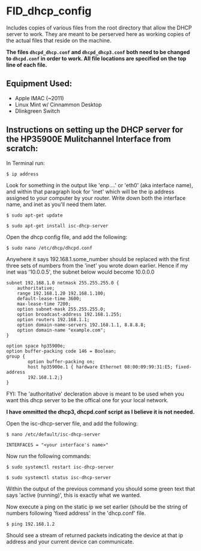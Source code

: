 # FID_dhcp_config
Includes copies of various files from the root directory that allow the DHCP server to work. They are meant to be perserved here as working copies of the actual files that reside on the machine.

__The files `dhcpd_dhcp.conf` and `dhcpd_dhcp3.conf` both need to be changed to `dhcpd.conf` in order to work. All file locations are specified on the top line of each file.__

## Equipment Used:
* Apple IMAC (~2011)
* Linux Mint w/ Cinnammon Desktop
* Dlinkgreen Switch

## Instructions on setting up the DHCP server for the HP35900E Mulitchannel Interface from scratch:
In Terminal run:

`$ ip address`

Look for something in the output like 'enp....' or 'eth0' (aka interface name), and within that paragraph look for 'inet'
which will be the ip address assigned to your computer by your router. Write down both the interface name, and inet as
you'll need them later.

`$ sudo apt-get update`

`$ sudo apt-get install isc-dhcp-server`

Open the dhcp config file, and add the following:

`$ sudo nano /etc/dhcp/dhcpd.conf`

Anywhere it says 192.168.1.some_number should be replaced with the first three sets of numbers from the 'inet' you 
wrote down earlier.
Hence if my inet was '10.0.0.5', the subnet below would become 10.0.0.0
```
subnet 192.168.1.0 netmask 255.255.255.0 {
    authoritative;
    range 192.168.1.20 192.168.1.100;
    default-lease-time 3600;
    max-lease-time 7200;
    option subnet-mask 255.255.255.0;
    option broadcast-address 192.168.1.255;
    option routers 192.168.1.1;
    option domain-name-servers 192.168.1.1, 8.8.8.8;
    option domain-name "example.com";
}

option space hp35900e;
option buffer-packing code 146 = Boolean;
group {
        option buffer-packing on;
        host hp35900e.1 { hardware Ethernet 08:00:09:99:31:E5; fixed-address
        192.168.1.2;}
}
```

FYI: The 'authoritative' decleration above is meant to be used when you want this dhcp server to be the offical one for
your local network.

__I have ommitted the dhcp3, dhcpd.conf script as I believe it is not needed.__

Open the isc-dhcp-server file, and add the following:

`$ nano /etc/default/isc-dhcp-server`

```
INTERFACES = "<your interface's name>"
```

Now run the following commands:

`$ sudo systemctl restart isc-dhcp-server`

`$ sudo systemctl status isc-dhcp-server`

Within the output of the previous command you should some green text that says 'active (running)', this is exactly what we wanted.

Now execute a ping on the static ip we set earlier (should be the string of numbers following 'fixed address' in the 'dhcp.conf' file.

`$ ping 192.168.1.2`

Should see a stream of returned packets indicating the device at that ip address and your current device can communicate.
